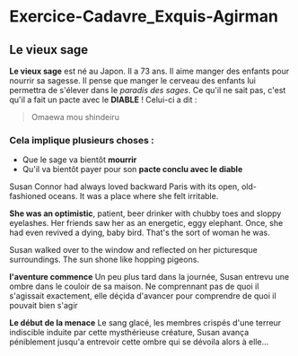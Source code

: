 # Exercice-Cadavre_Exquis-Agirman

## Le vieux sage

**Le vieux sage** est né au Japon. Il a 73 ans. Il aime manger des enfants pour nourrir sa sagesse. Il pense que manger le cerveau des enfants lui permettra de s'élever dans le *paradis des sages*. Ce qu'il ne sait pas, c'est qu'il a fait un pacte avec le **DIABLE** ! Celui-ci a dit : 
> Omaewa mou shindeiru 
### Cela implique plusieurs choses :
* Que le sage va bientôt **mourrir**
* Qu'il va bientôt payer pour son **pacte conclu avec le diable**

Susan Connor had always loved backward Paris with its open, old-fashioned oceans. It was a place where she felt irritable.

**She was an optimistic**, patient, beer drinker with chubby toes and sloppy eyelashes. Her friends saw her as an energetic, eggy elephant. Once, she had even revived a dying, baby bird. That's the sort of woman he was.

Susan walked over to the window and reflected on her picturesque surroundings. The sun shone like hopping pigeons.

**l'aventure commence**
Un peu plus tard dans la journée, Susan entrevu une ombre dans le couloir de sa maison. Ne comprennant pas de quoi il s'agissait exactement, elle déçida d'avancer pour comprendre de quoi il pouvait bien s'agir

**Le début de la menace**
Le sang glacé, les membres crispés d'une terreur indiscible induite par cette mysthérieuse créature, Susan avança péniblement jusqu'a entrevoir cette ombre qui se dévoila alors à elle...



